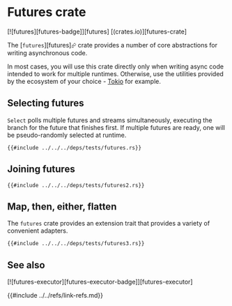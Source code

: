 # Futures crate

[![futures][futures-badge]][futures]  [(crates.io)][futures-crate]

The [`futures`][futures]⮳ crate provides a number of core abstractions for writing asynchronous code.

In most cases, you will use this crate directly only when writing async code intended to work for multiple runtimes. Otherwise, use the utilities provided by the ecosystem of your choice - [Tokio](tokio.md) for example.

## Selecting futures

`Select` polls multiple futures and streams simultaneously, executing the branch for the future that finishes first. If multiple futures are ready, one will be pseudo-randomly selected at runtime.

```rust,editable,mdbook-runnable
{{#include ../../../deps/tests/futures.rs}}
```

## Joining futures

```rust,editable,mdbook-runnable
{{#include ../../../deps/tests/futures2.rs}}
```

## Map, then, either, flatten

The `futures` crate provides an extension trait that provides a variety of convenient adapters.

```rust,editable,mdbook-runnable
{{#include ../../../deps/tests/futures3.rs}}
```

## See also

[![futures-executor][futures-executor-badge]][futures-executor]

{{#include ../../refs/link-refs.md}}

